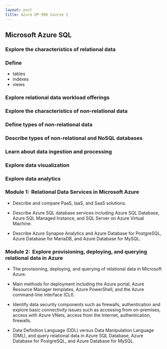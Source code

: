 ```yaml
---
layout: post
title: Azure DP-900 Course 2
---
```


## Microsoft Azure SQL
### Explore the characteristics of relational data
### Define 
* tables
* indexes
* views
### Explore relational data workload offerings
### Explore the characteristics of non-relational data
### Define types of non-relational data
### Describe types of non-relational and NoSQL databases
### Learn about data ingestion and processing
### Explore data visualization
### Explore data analytics
### Module 1:   Relational Data Services in Microsoft Azure
* Describe and compare PaaS, IaaS, and SaaS solutions.  

* Describe Azure SQL database services including Azure SQL Database, Azure SQL Managed Instance, and SQL Server on Azure Virtual Machine.  
* Describe Azure Synapse Analytics and Azure Database for PostgreSQL, Azure Database for MariaDB, and Azure Database for MySQL. 
### Module 2:  Explore provisioning, deploying, and querying relational data in Azure
* The provisioning, deploying, and querying of relational data in Microsoft Azure. 
* Main methods for deployment including the Azure portal, Azure Resource Manager templates, Azure PowerShell, and the Azure command-line interface (CLI). 

* Identify data security components such as firewalls, authentication and explore basic connectivity issues such as accessing from on-premises, access with Azure VNets, access from the Internet, authentication, firewalls.  
* Data Definition Language (DDL) versus Data Manipulation Language (DML), and query relational data in Azure SQL Database, Azure Database for PostgreSQL, and Azure Database for MySQL. 
